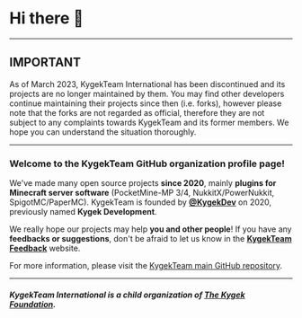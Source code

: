 # Hi there 👋

---

## IMPORTANT

As of March 2023, KygekTeam International has been discontinued and its projects are no longer maintained by them. You may find other developers continue maintaining their projects since then (i.e. forks), however please note that the forks are not regarded as official, therefore they are not subject to any complaints towards KygekTeam and its former members. We hope you can understand the situation thoroughly.

---

### Welcome to the KygekTeam GitHub organization profile page!

We've made many open source projects **since 2020**, mainly **plugins for Minecraft server software** (PocketMine-MP 3/4, NukkitX/PowerNukkit, SpigotMC/PaperMC). KygekTeam is founded by [**@KygekDev**](https://github.com/KygekDev) on 2020, previously named **Kygek Development**.

We really hope our projects may help **you and other people**! If you have any **feedbacks or suggestions**, don't be afraid to let us know in the [**KygekTeam Feedback**](https://feedback.kygek.team) website.

For more information, please visit the [KygekTeam main GitHub repository](https://github.com/KygekTeam/KygekTeam).

---

##### KygekTeam International is a child organization of [The Kygek Foundation](https://github.com/kygek).
